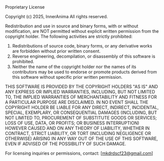 Proprietary License

Copyright (c) 2025, InnerAnima
All rights reserved.

Redistribution and use in source and binary forms, with or without modification, are NOT permitted without explicit written permission from the copyright holder.
The following activities are strictly prohibited:
1. Redistributions of source code, binary forms, or any derivative works are forbidden without prior written consent.
2. Reverse engineering, decompilation, or disassembly of this software is prohibited.
3. Neither the name of the copyright holder nor the names of its contributors may be used to endorse or promote products derived from this software without specific prior written permission.

THIS SOFTWARE IS PROVIDED BY THE COPYRIGHT HOLDERS "AS IS" AND ANY EXPRESS OR IMPLIED WARRANTIES, INCLUDING, BUT NOT LIMITED TO, THE IMPLIED WARRANTIES OF MERCHANTABILITY AND FITNESS FOR A PARTICULAR PURPOSE ARE DISCLAIMED. IN NO EVENT SHALL THE COPYRIGHT HOLDER BE LIABLE FOR ANY DIRECT, INDIRECT, INCIDENTAL, SPECIAL, EXEMPLARY, OR CONSEQUENTIAL DAMAGES (INCLUDING, BUT NOT LIMITED TO, PROCUREMENT OF SUBSTITUTE GOODS OR SERVICES; LOSS OF USE, DATA, OR PROFITS; OR BUSINESS INTERRUPTION) HOWEVER CAUSED AND ON ANY THEORY OF LIABILITY, WHETHER IN CONTRACT, STRICT LIABILITY, OR TORT (INCLUDING NEGLIGENCE OR OTHERWISE) ARISING IN ANY WAY OUT OF THE USE OF THIS SOFTWARE, EVEN IF ADVISED OF THE POSSIBILITY OF SUCH DAMAGE.

For licensing inquiries or permissions, contact: [mkdrdscf23@gmail.com]